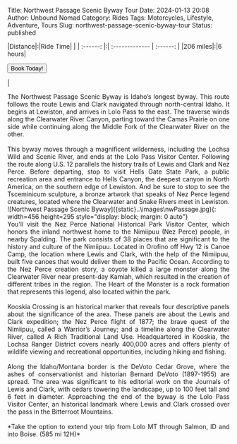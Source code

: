 Title: Northwest Passage Scenic Byway Tour
Date: 2024-01-13 20:08
Author: Unbound Nomad
Category: Rides
Tags: Motorcycles, Lifestyle, Adventure, Tours
Slug: northwest-passage-scenic-byway-tour
Status: published

|Distance|:|Ride Time| |
| :------: |:| :------------- | :------: |
|206 miles|:|6 hours|<FORM><INPUT TYPE="button" VALUE="Book Today!" onClick="parent.location='mailto:unboundnomad@unboundnomad.com?subject=Booking Request: Northwest Passage Scenic Byway Tour'"></FORM>|
<br>
<div style="text-align: justify">The Northwest Passage Scenic Byway is Idaho’s longest byway. This route follows the route Lewis and Clark navigated through north-central Idaho. It begins at Lewiston, and arrives in Lolo Pass to the east. The traverse winds along the Clearwater River Canyon, parting toward the Camas Prairie on one side while continuing along the Middle Fork of the Clearwater River on the other.</div>
<br>
<div style="text-align: justify">This byway moves through a magnificent wilderness, including the Lochsa Wild and Scenic River, and ends at the Lolo Pass Visitor Center. Following the route along U.S. 12 parallels the history trails of Lewis and Clark and Nez Perce. Before departing, stop to visit Hells Gate State Park, a public recreation area and entrance to Hells Canyon, the deepest canyon in North America, on the southern edge of Lewiston. And be sure to stop to see the Tsceminicum sculpture, a bronze artwork that speaks of Nez Perce legend creatures, located where the Clearwater and Snake Rivers meet in Lewiston.</div>
![Northwest Passage Scenic Byway]({static}..\images\nwPassage.jpg){: width=456 height=295 style="display: block; margin: 0 auto"} 
<div style="text-align: justify">You'll visit the Nez Perce National Historical Park Visitor Center, which honors the inland northwest home to the Nimiipuu (Nez Perce) people, in nearby Spalding. The park consists of 38 places that are significant to the history and culture of the Nimiipuu. Located in Orofino off Hwy 12 is Canoe Camp, the location where Lewis and Clark, with the help of the Nimiipuu, built five canoes that would deliver them to the Pacific Ocean. According to the Nez Perce creation story, a coyote killed a large monster along the Clearwater River near present-day Kamiah, which resulted in the creation of different tribes in the region. The Heart of the Monster is a rock formation that represents this legend, also located within the park.</div>
<br>
<div style="text-align: justify">Kooskia Crossing is an historical marker that reveals four descriptive panels about the significance of the area. These panels are about the Lewis and Clark expedition; the Nez Perce flight of 1877; the brave quest of the Nimiipuu, called a Warrior’s Journey; and a timeline along the Clearwater River, called A Rich Traditional Land Use. Headquartered in Kooskia, the Lochsa Ranger District covers nearly 400,000 acres and offers plenty of wildlife viewing and recreational opportunities, including hiking and fishing.</div>
<br>
<div style="text-align: justify">Along the Idaho/Montana border is the DeVoto Cedar Grove, where the ashes of conservationist and historian Bernard DeVoto (1897-1955) are spread. The area was significant to his editorial work on the Journals of Lewis and Clark, with cedars towering the landscape, up to 100 feet tall and 6 feet in diameter. Approaching the end of the byway is the Lolo Pass Visitor Center, an historical landmark where Lewis and Clark crossed over the pass in the Bitterroot Mountains.</div>
<br>
<div style="text-align: justify">*Take the option to extend your trip from Lolo MT through Salmon, ID and into Boise. (585 mi 12H)*</div>